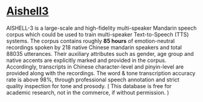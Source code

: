 # [Aishell3](http://www.openslr.org/93/)

AISHELL-3 is a large-scale and high-fidelity multi-speaker Mandarin speech corpus which could be used to train multi-speaker Text-to-Speech (TTS) systems. The corpus contains roughly **85 hours** of emotion-neutral recordings spoken by 218 native Chinese mandarin speakers and total 88035 utterances. Their auxiliary attributes such as gender, age group and native accents are explicitly marked and provided in the corpus. Accordingly, transcripts in Chinese character-level and pinyin-level are provided along with the recordings. The  word & tone transcription accuracy rate is above 98%, through professional speech annotation and strict quality inspection for tone and prosody. ( This database is free for academic research, not in the commerce, if without permission. )
